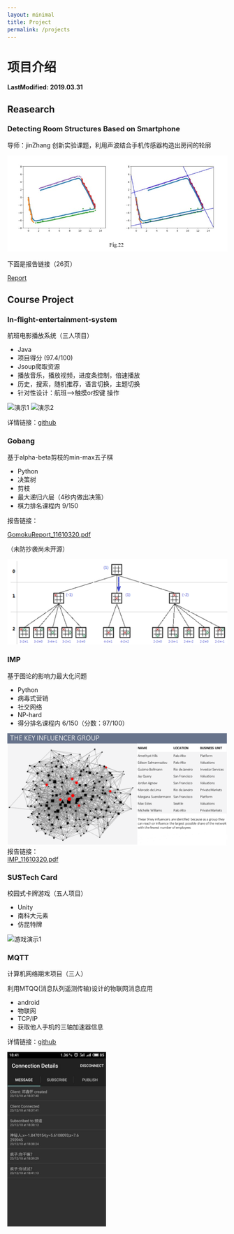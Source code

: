 ```yaml
---
layout: minimal
title: Project
permalink: /projects
---
```

# 项目介绍

#### LastModified: 2019.03.31​

## Reasearch

### Detecting Room Structures Based on Smartphone

导师：jinZhang
创新实验课题，利用声波结合手机传感器构造出房间的轮廓

![mapping](mapping.jpg)

下面是报告链接（26页）

[<u>Report</u>](https://drive.google.com/open?id=1sJjOHRu13W4VcdquQ91LaJSBAstT52Um)

## Course Project

### In-flight-entertainment-system

航班电影播放系统（三人项目）

- Java
- 项目得分 (97.4/100)
- Jsoup爬取资源
- 播放音乐，播放视频，进度条控制，倍速播放
- 历史，搜索，随机推荐，语言切换，主题切换
- 针对性设计：航班-->触摸or按键 操作



<div>
  <img src="javaFX-1.gif" alt="演示1">
   <img src="javaFX-2.gif" alt="演示2">
</div>



详情链接：[<u>github</u>](https://github.com/XinhhD/java2_Project_MoviePlayer)





### Gobang

基于alpha-beta剪枝的min-max五子棋

- Python
- 决策树
- 剪枝
- 最大递归六层（4秒内做出决策）
- 棋力排名课程内 9/150

报告链接：

<div>
 <a href="GomokuReport_11610320.pdf"> <u>GomokuReport_11610320.pdf</u></a>
</div>

（未防抄袭尚未开源）

<div>
  <img src="α-belta剪.png" alt="α-belta剪">
</div>




### IMP

基于图论的影响力最大化问题

- Python
- 病毒式营销
- 社交网络
- NP-hard
- 得分排名课程内 6/150（分数：97/100）

<div>
  <img src="IMP.png" alt="imp">
</div>
报告链接：

<div>
 <a href="IMP_11610320.pdf"> <u>IMP_11610320.pdf </u></a>
</div>




### SUSTech Card

校园式卡牌游戏（五人项目）

- Unity
- 南科大元素
- 仿昆特牌

<div>
  <img src="cardGame.gif" alt="游戏演示1">
</div>




### MQTT

计算机网络期末项目（三人）

利用MTQQ(消息队列遥测传输)设计的物联网消息应用

- android
- 物联网
- TCP/IP
- 获取他人手机的三轴加速器信息

详情链接：[<u>github</u>](https://github.com/XinhhD/Mqtt)

<div>
  <img src="MQTT.jpg" alt="MQTT" height="400dp">
</div>

